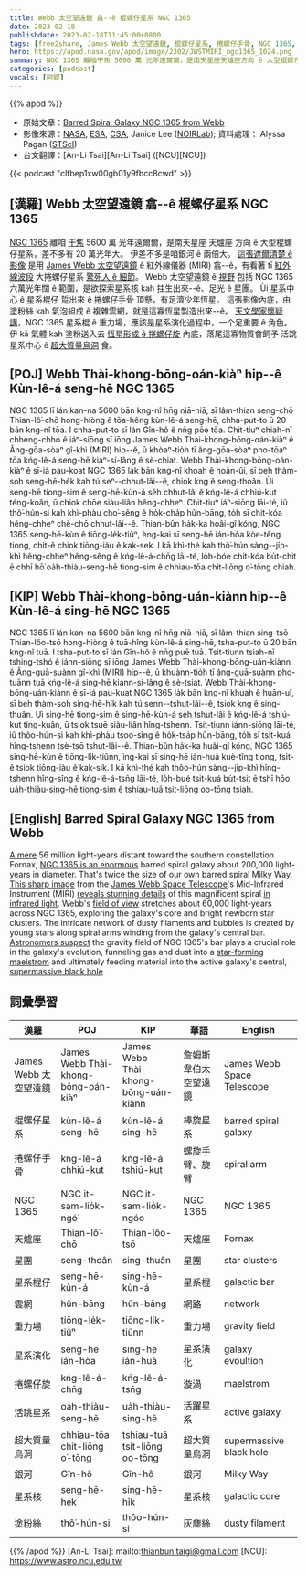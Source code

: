 ```yaml
---
title: Webb 太空望遠鏡 翕--ê 棍螺仔星系 NGC 1365
date: 2023-02-18
publishdate: 2023-02-18T11:45:00+0800
tags: [free2share, James Webb 太空望遠鏡, 棍螺仔星系, 捲螺仔手骨, NGC 1365, 天爐座, 星團, 星系棍仔, 雲網, 重力場, 星系演化, 捲螺仔旋, 活跳星系, 超大質量烏洞, 銀河, 星系核, 塗粉絲]
hero: https://apod.nasa.gov/apod/image/2302/JWSTMIRI_ngc1365_1024.png
summary: NGC 1365 離咱干焦 5600 萬 光年遠爾爾，是南天星座天爐座方向 ê 大型棍螺仔星座，差不多有 20 萬光年大。
categories: [podcast]
vocals: [阿錕]
---
```


{{% apod %}}

- 原始文章：[Barred Spiral Galaxy NGC 1365 from Webb](https://apod.nasa.gov/apod/ap230218.html)
- 影像來源：[NASA](https://www.nasa.gov), [ESA](https://www.esa.int/), [CSA](https://www.asc-csa.gc.ca/eng/), Janice Lee ([NOIRLab](https://noirlab.edu/public/)); 資料處理： Alyssa Pagan ([STScI](https://www.stsci.edu))
- 台文翻譯：[An-Li Tsai][An-Li Tsai] ([NCU][NCU])

{{< podcast "clfbep1xw00gb01y9fbcc8cwd" >}}

## [漢羅] Webb 太空望遠鏡 翕--ê 棍螺仔星系 NGC 1365
[NGC 1365][NGC 1365 is an enormous] 離咱 [干焦][A mere] 5600 萬 光年遠爾爾，是南天星座 天爐座 方向 ê 大型棍螺仔星系，差不多有 20 萬光年大。
伊差不多是咱銀河 ê 兩倍大。
[這張遮爾清楚 ê 影像][This sharp image] 是用 [James Webb 太空望遠鏡][James Webb Space Telescope] ê 紅外線儀器 (MIRI) 翕--ê，有看著 tī [紅外線波段][in infrared light] 大捲螺仔星系 [驚死人 ê 細節][reveals stunning details]。
Webb 太空望遠鏡 ê [視野][field of view] 包括 NGC 1365 六萬光年闊 ê 範圍，是欲探索星系核 kah 拄生出來--ê、足光 ê 星團。
Ùi 星系中心 ê 星系棍仔 踅出來 ê 捲螺仔手骨 頂懸，有足濟少年恆星。
這張影像內底，由 塗粉絲 kah 氣泡組成 ê 複雜雲網，就是這寡恆星製造出來--ê。
[天文學家懷疑講][Astronomers suspect]，NGC 1365 星系棍 ê 重力場，應該是星系演化過程中，一个足重要 ê 角色。
伊 kā 氣體 kah 塗粉送入去 [恆星形成 ê 捲螺仔旋][star-forming maelstrom] 內底，落尾這寡物質會飼予 活跳星系中心 ê [超大質量烏洞][supermassive black hole] 食。

## [POJ] Webb Thài-khong-bōng-oán-kiàⁿ hip--ê Kùn-lê-á seng-hē NGC 1365
NGC 1365 lī lán kan-na 5600 bān kng-nî hn̄g niā-niā, sī lâm-thian seng-chō Thian-lô͘-chō hong-hiòng ê tōa-hêng kùn-lê-á seng-hē, chha-put-to ū 20 bān kng-nî tōa.
I chha-put-to sī lán Gîn-hô ê nn̄g pōe tōa.
Chit-tiuⁿ chiah-nī chheng-chhó ê iáⁿ-siōng sī iōng James Webb Thài-khong-bōng-oán-kiàⁿ ê Âng-gōa-sòaⁿ gî-khì (MIRI) hip--ê, ū khòaⁿ-tio̍h tī âng-gōa-sòaⁿ pho-tōaⁿ tōa kńg-lê-á seng-hē kiaⁿ-sí-lâng ê sè-chiat.
Webb Thài-khong-bōng-oán-kiàⁿ ê sī-iá pau-koat NGC 1365 la̍k bān kng-nî khoah ê hoān-ûi, sī beh thàm-soh seng-hē-he̍k kah tú seⁿ--chhut-lâi--ê, chiok kng ê seng-thoân.
Ùi seng-hē tiong-sim ê seng-hē-kùn-á se̍h chhut-lâi ê kńg-lê-á chhiú-kut téng-koân, ū chiok chōe siàu-liân hêng-chheⁿ.
Chit-tiuⁿ iáⁿ-siōng lāi-té, iû thô͘-hún-si kah khì-phàu cho͘-sêng ê ho̍k-cha̍p hûn-bāng, to̍h sī chit-kóa hêng-chheⁿ chè-chō chhut-lâi--ê.
Thian-bûn ha̍k-ka hoâi-gî kóng, NGC 1365 seng-hē-kùn ê tiōng-le̍k-tiûⁿ, èng-kai sī seng-hē ián-hòa kòe-têng tiong, chi̍t-ê chiok tiōng-iàu ê kak-sek.
I kā khì-thé kah thô͘-hún sàng--ji̍p-khì hêng-chheⁿ hêng-sêng ê kńg-lê-á-chn̄g lāi-té, lo̍h-bóe chit-kóa bu̍t-chit ē chhī hō͘ oa̍h-thiàu-seng-hē tiong-sim ê chhiau-tōa chit-liōng o͘-tōng chiah.




## [KIP] Webb Thài-khong-bōng-uán-kiànn hip--ê Kùn-lê-á sing-hē NGC 1365
NGC 1365 lī lán kan-na 5600 bān kng-nî hn̄g niā-niā, sī lâm-thian sing-tsō Thian-lôo-tsō hong-hiòng ê tuā-hîng kùn-lê-á sing-hē, tsha-put-to ū 20 bān kng-nî tuā.
I tsha-put-to sī lán Gîn-hô ê nn̄g puē tuā.
Tsit-tiunn tsiah-nī tshing-tshó ê iánn-siōng sī iōng James Webb Thài-khong-bōng-uán-kiànn ê Âng-guā-suànn gî-khì (MIRI) hip--ê, ū khuànn-tio̍h tī âng-guā-suànn pho-tuānn tuā kńg-lê-á sing-hē kiann-sí-lâng ê sè-tsiat.
Webb Thài-khong-bōng-uán-kiànn ê sī-iá pau-kuat NGC 1365 la̍k bān kng-nî khuah ê huān-uî, sī beh thàm-soh sing-hē-hi̍k kah tú senn--tshut-lâi--ê, tsiok kng ê sing-thuân.
Uì sing-hē tiong-sim ê sing-hē-kùn-á se̍h tshut-lâi ê kńg-lê-á tshiú-kut tíng-kuân, ū tsiok tsuē siàu-liân hîng-tshenn.
Tsit-tiunn iánn-siōng lāi-té, iû thôo-hún-si kah khì-phàu tsoo-sîng ê ho̍k-tsa̍p hûn-bāng, to̍h sī tsit-kuá hîng-tshenn tsè-tsō tshut-lâi--ê.
Thian-bûn ha̍k-ka huâi-gî kóng, NGC 1365 sing-hē-kùn ê tiōng-li̍k-tiûnn, ìng-kai sī sing-hē ián-huà kuè-tîng tiong, tsi̍t-ê tsiok tiōng-iàu ê kak-sik.
I kā khì-thé kah thôo-hún sàng--ji̍p-khì hîng-tshenn hîng-sîng ê kńg-lê-á-tsn̄g lāi-té, lo̍h-bué tsit-kuá bu̍t-tsit ē tshī hōo ua̍h-thiàu-sing-hē tiong-sim ê tshiau-tuā tsit-liōng oo-tōng tsiah.


## [English] Barred Spiral Galaxy NGC 1365 from Webb
[A mere][A mere] 56 million light-years distant toward the southern constellation Fornax, [NGC 1365 is an enormous][NGC 1365 is an enormous] barred spiral galaxy about 200,000 light-years in diameter.
That's twice the size of our own barred spiral Milky Way.
[This sharp image][This sharp image] from the [James Webb Space Telescope][James Webb Space Telescope]'s Mid-Infrared Instrument (MIRI) [reveals stunning details][reveals stunning details] of this magnificent spiral [in infrared light][in infrared light].
Webb's [field of view][field of view] stretches about 60,000 light-years across NGC 1365, exploring the galaxy's core and bright newborn star clusters.
The intricate network of dusty filaments and bubbles is created by young stars along spiral arms winding from the galaxy's central bar.
[Astronomers suspect][Astronomers suspect] the gravity field of NGC 1365's bar plays a crucial role in the galaxy's evolution, funneling gas and dust into a [star-forming maelstrom][star-forming maelstrom] and ultimately feeding material into the active galaxy's central, [supermassive black hole][supermassive black hole].


## 詞彙學習

|漢羅|POJ|KIP|華語|English|
|-|-|-|-|-|
|James Webb 太空望遠鏡|James Webb Thài-khong-bōng-oán-kiàⁿ|James Webb Thài-khong-bōng-uán-kiànn|詹姆斯韋伯太空望遠鏡|James Webb Space Telescope|
|棍螺仔星系|kùn-lê-á seng-hē|kùn-lê-á sing-hē|棒旋星系|barred spiral galaxy|
|捲螺仔手骨|kńg-lê-á chhiú-kut|kńg-lê-á tshiú-kut|螺旋手臂、旋臂|spiral arm|
|NGC 1365|NGC it-sam-lio̍k-ngó͘|NGC it-sam-lio̍k-ngóo|NGC 1365|NGC 1365|
|天爐座|Thian-lô͘-chō|Thian-lôo-tsō|天爐座|Fornax|
|星團|seng-thoân|sing-thuân|星團|star clusters|
|星系棍仔|seng-hē-kùn-á|sing-hē-kùn-á|星系棍|galactic bar|
|雲網|hûn-bāng|hûn-bāng|網路|network|
|重力場|tiōng-le̍k-tiûⁿ|tiōng-li̍k-tiûnn|重力場|gravity field|
|星系演化|seng-hē ián-hòa|sing-hē ián-huà|星系演化|galaxy evoultion|
|捲螺仔旋|kńg-lê-á-chn̄g|kńg-lê-á-tsn̄g|漩渦|maelstrom|
|活跳星系|oa̍h-thiàu-seng-hē|ua̍h-thiàu-sing-hē|活躍星系|active galaxy|
|超大質量烏洞|chhiau-tōa chit-liōng o͘-tōng|tshiau-tuā tsit-liōng oo-tōng|超大質量烏洞|supermassive black hole|
|銀河|Gîn-hô|Gîn-hô|銀河|Milky Way|
|星系核|seng-hē-he̍k|sing-hē-hi̍k|星系核|galactic core|
|塗粉絲|thô͘-hún-si|thôo-hún-si|灰塵絲|dusty filament|

{{% /apod %}}
[An-Li Tsai]: mailto:thianbun.taigi@gmail.com
[NCU]: https://www.astro.ncu.edu.tw

[copyright]: https://apod.nasa.gov/apod/fap/lib/about_apod.html#srapply
[License]: https://creativecommons.org/licenses/by/2.0/


[A mere]:https://apod.nasa.gov/apod/ap221222.html
[NGC 1365 is an enormous]:https://ned.ipac.caltech.edu/level5/Lindblad/Lind_contents.html
[This sharp image]:https://webbtelescope.org/contents/media/images/2023/104/01GS812G7AGRG6D1WCXPS3EYZ5
[James Webb Space Telescope]:https://webbtelescope.org/home
[reveals stunning details]:https://noirlab.edu/public/blog/stellar-nurseries-nearby-galaxies/
[in infrared light]:https://webbtelescope.org/webb-science/the-observatory/infrared-astronomy
[field of view]:https://webbtelescope.org/contents/media/images/2023/104/01GS81DRATN70PTZKK42BS2JXG
[Astronomers suspect]:https://arxiv.org/abs/0907.2602
[star-forming maelstrom]:https://www.nasa.gov/image-feature/goddard/2020/hubble-sees-swirls-of-forming-stars
[supermassive black hole]:https://apod.nasa.gov/apod/ap130312.html
